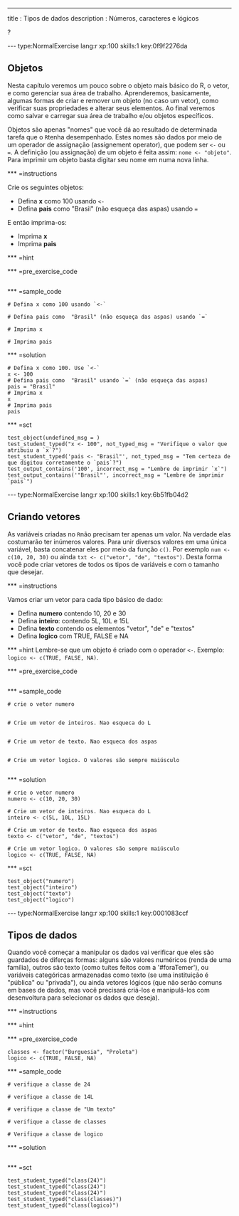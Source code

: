---
title       : Tipos de dados
description : Números, caracteres e lógicos



?



--- type:NormalExercise lang:r xp:100 skills:1 key:0f9f2276da
## Objetos

Nesta capítulo veremos um pouco sobre o objeto mais básico do R, o vetor, e como gerenciar sua área de trabalho. Aprenderemos, basicamente, algumas formas de criar e remover um objeto (no caso um vetor), como verificar suas propriedades e alterar seus elementos. Ao final veremos como salvar e carregar sua área de trabalho e/ou objetos específicos.

Objetos são apenas "nomes" que você dá ao resultado de determinada tarefa que o `R`tenha desempenhado. Estes nomes são dados por meio de um operador de assignação (assignement operator), que podem ser `<-` ou `=`. A definição (ou assignação) de um objeto é feita assim: `nome <- "objeto"`. Para imprimir um objeto basta digitar seu nome em numa nova linha.

*** =instructions

Crie os seguintes objetos:

* Defina **x** como 100 usando `<-`
* Defina **pais** como  "Brasil" (não esqueça das aspas) usando `=`

E então imprima-os:

* Imprima **x**
* Imprima **pais**

*** =hint

*** =pre_exercise_code
```{r}

```

*** =sample_code
```{r}
# Defina x como 100 usando `<-`

# Defina pais como  "Brasil" (não esqueça das aspas) usando `=`

# Imprima x

# Imprima pais

```

*** =solution
```{r}
# Defina x como 100. Use `<-`
x <- 100
# Defina pais como  "Brasil" usando `=` (não esqueça das aspas)
pais = "Brasil"
# Imprima x
x
# Imprima pais
pais
```

*** =sct
```{r}
test_object(undefined_msg = )
test_student_typed("x <- 100", not_typed_msg = "Verifique o valor que atribuiu a `x`?")
test_student_typed('pais <- "Brasil"', not_typed_msg = "Tem certeza de que digitou corretamente o `pais`?")
test_output_contains('100', incorrect_msg = "Lembre de imprimir `x`")
test_output_contains('"Brasil"', incorrect_msg = "Lembre de imprimir `pais`")

```


--- type:NormalExercise lang:r xp:100 skills:1 key:6b51fb04d2
## Criando vetores

As variáveis criadas no `R`não precisam ter apenas um valor. Na verdade elas costumarão ter inúmeros valores. Para unir diversos valores em uma única variável, basta concatenar eles por meio da função `c()`. Por exemplo `num <- c(10, 20, 30)` ou ainda `txt <- c("vetor", "de", "textos")`. Desta forma você pode criar vetores de todos os tipos de variáveis e com o tamanho que desejar.


*** =instructions

Vamos criar um vetor para cada tipo básico de dado:
* Defina **numero** contendo 10, 20 e 30
* Defina **inteiro**: contendo 5L, 10L e 15L
* Defina **texto** contendo os elementos "vetor", "de" e "textos"
* Defina **logico** com TRUE, FALSE e NA

*** =hint
Lembre-se que um objeto é criado com o operador `<-`. Exemplo: `logico <- c(TRUE, FALSE, NA)`.

*** =pre_exercise_code
```{r}

```

*** =sample_code
```{r}
# crie o vetor numero


# Crie um vetor de inteiros. Nao esqueca do L


# Crie um vetor de texto. Nao esqueca dos aspas


# Crie um vetor logico. O valores são sempre maiúsculo


```

*** =solution
```{r}
# crie o vetor numero
numero <- c(10, 20, 30)

# Crie um vetor de inteiros. Nao esqueca do L
inteiro <- c(5L, 10L, 15L) 

# Crie um vetor de texto. Nao esqueca dos aspas
texto <- c("vetor", "de", "textos")

# Crie um vetor logico. O valores são sempre maiúsculo
logico <- c(TRUE, FALSE, NA)

```

*** =sct
```{r}
test_object("numero")
test_object("inteiro")
test_object("texto")
test_object("logico")
```


--- type:NormalExercise lang:r xp:100 skills:1 key:0001083ccf
## Tipos de dados

Quando você começar a manipular os dados vai verificar que eles são guardados de diferças formas: alguns são valores numéricos (renda de uma família), outros são texto (como tuítes feitos com a '#foraTemer'), ou variáveis categóricas armazenadas como texto (se uma instituição é "pública" ou "privada"), ou ainda vetores lógicos (que não serão comuns em bases de dados, mas você precisará criá-los e manipulá-los com desenvoltura para selecionar os dados que deseja).

*** =instructions

*** =hint

*** =pre_exercise_code
```{r}
classes <- factor("Burguesia", "Proleta")
logico <- c(TRUE, FALSE, NA)
```

*** =sample_code
```{r}
# verifique a classe de 24

# verifique a classe de 14L

# verifique a classe de "Um texto"

# verifique a classe de classes

# Verifique a classe de logico

```

*** =solution
```{r}

```

*** =sct
```{r}
test_student_typed("class(24)")
test_student_typed("class(24)")
test_student_typed("class(24)")
test_student_typed("class(classes)")
test_student_typed("class(logico)")

```
